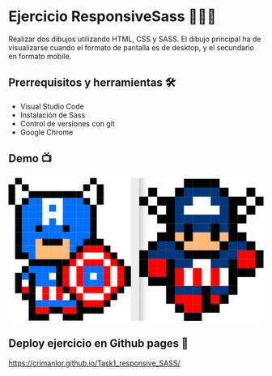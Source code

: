 # Ejercicio ResponsiveSass 👩🏼‍🎤

Realizar dos dibujos utilizando HTML, CSS y SASS. El dibujo principal ha de visualizarse cuando el formato de pantalla es de desktop, y el secundario en formato mobile.

## Prerrequisitos y herramientas 🛠

- Visual Studio Code
- Instalación de Sass
- Control de versiones con git
- Google Chrome

## Demo 📺

![Imagen Desktop](demo.jpg)

## Deploy ejercicio en Github pages 📱

https://crimanlor.github.io/Task1_responsive_SASS/
